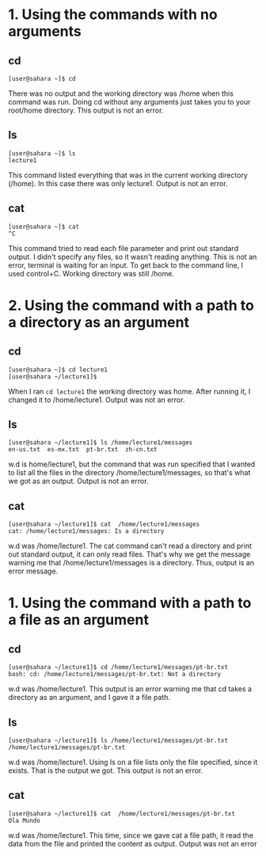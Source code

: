 # 1. Using the commands with no arguments
## cd
```
[user@sahara ~]$ cd
```
There was no output and the working directory was /home when this command was run. Doing cd without any arguments just takes you to your root/home directory. This output is not an error.
## ls
```
[user@sahara ~]$ ls
lecture1
```
This command listed everything that was in the current working directory (/home). In this case there was only lecture1. Output is not an error.
## cat
```
[user@sahara ~]$ cat
^C
```
This command tried to read each file parameter and print out standard output. I didn't specify any files, so it wasn't reading anything. This is not an error, terminal is waiting for an input. To get back to the command line, I used control+C. Working directory was still /home.
# 2. Using the command with a path to a directory as an argument
## cd
```
[user@sahara ~]$ cd lecture1
[user@sahara ~/lecture1]$
```
When I ran `cd lecture1` the working directory was home. After running it, I changed it to /home/lecture1. Output was not an error.
## ls
```
[user@sahara ~/lecture1]$ ls /home/lecture1/messages
en-us.txt  es-mx.txt  pt-br.txt  zh-cn.txt
```
w.d is home/lecture1, but the command that was run specified that I wanted to list all the files in the directory /home/lecture1/messages, so that's what we got as an output. Output is not an error.

## cat
```
[user@sahara ~/lecture1]$ cat  /home/lecture1/messages
cat: /home/lecture1/messages: Is a directory
```
w.d was /home/lecture1. The cat command can't read a directory and print out standard output, it can only read files. That's why we get the message warning me that /home/lecture1/messages is a directory. Thus, output is an error message.

# 1. Using the command with a path to a file as an argument
## cd
```
[user@sahara ~/lecture1]$ cd /home/lecture1/messages/pt-br.txt
bash: cd: /home/lecture1/messages/pt-br.txt: Not a directory
```
w.d was /home/lecture1. This output is an error warning me that cd takes a directory as an argument, and I gave it a file path.
## ls
```
[user@sahara ~/lecture1]$ ls /home/lecture1/messages/pt-br.txt
/home/lecture1/messages/pt-br.txt
```
w.d was /home/lecture1. Using ls on a file lists only the file specified, since it exists. That is the output we got. This output is not an error.
## cat
```
[user@sahara ~/lecture1]$ cat  /home/lecture1/messages/pt-br.txt
Ola Mundo
```
w.d was /home/lecture1. This time, since we gave cat a file path, it read the data from the file and printed the content as output. Output was not an error

